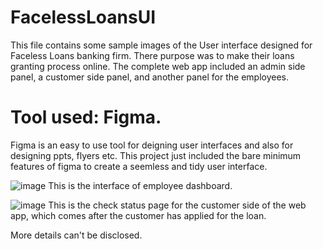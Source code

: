 # FacelessLoansUI
This file contains some sample images of the User interface designed for Faceless Loans banking firm. There purpose was to make their loans granting process online. The complete web app included an admin side panel, a customer side panel, and another panel for the employees. 

# Tool used: Figma. 
Figma is an easy to use tool for deigning user interfaces and also for designing ppts, flyers etc. This project just included the bare minimum features of figma to create a seemless and tidy user interface.

![image](https://github.com/luseewhy/FacelessLoansUI/assets/106862526/153cccd1-78ad-4ed3-aa03-580c14c45c0d)
This is the interface of employee dashboard.

![image](https://github.com/luseewhy/FacelessLoansUI/assets/106862526/ebf8ed47-38aa-4623-b689-63c9051fda0a)
This is the check status page for the customer side of the web app, which comes after the customer has applied for the loan.

More details can't be disclosed. 
